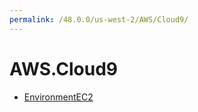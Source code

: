```yaml
---
permalink: /48.0.0/us-west-2/AWS/Cloud9/
---
```


# AWS.Cloud9



* [EnvironmentEC2](EnvironmentEC2.md)